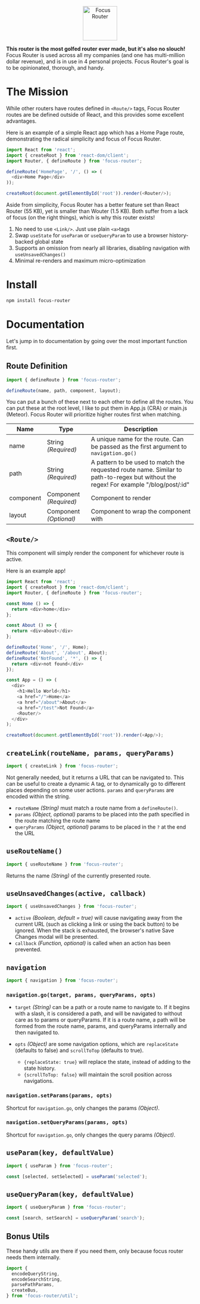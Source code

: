 <center>
<img src="https://jamesloper.com/assets/focus.png" height="92" alt="Focus Router"/>
</center>

**This router is the most golfed router ever made, but it's also no slouch!** Focus Router is used across all my companies (and one has multi-million dollar revenue), and is in use in 4 personal projects. Focus Router's goal is to be opinionated, thorough, and handy. 

# The Mission

While other routers have routes defined in `<Route/>` tags, Focus Router routes are be defined outside of React, and this provides some excellent advantages.

Here is an example of a simple React app which has a Home Page route, demonstrating the radical simplicity and focus of Focus Router.

```javascript
import React from 'react';
import { createRoot } from 'react-dom/client';
import Router, { defineRoute } from 'focus-router';

defineRoute('HomePage', '/', () => (
  <div>Home Page</div>
));

createRoot(document.getElementById('root')).render(<Router/>);
```

Aside from simplicity, Focus Router has a better feature set than React Router (55 KB), yet is smaller than Wouter (1.5 KB). Both suffer from a lack of focus (on the right things), which is why this router exists!

1. No need to use `<Link/>`. Just use plain `<a>`tags
2. Swap `useState` for `useParam` or `useQueryParam` to use a browser history-backed global state
3. Supports an omission from nearly all libraries, disabling navigation with `useUnsavedChanges()`
4. Minimal re-renders and maximum micro-optimization

# Install

```bash
npm install focus-router
```

# Documentation

Let's jump in to documentation by going over the most important function first.

## Route Definition

```javascript
import { defineRoute } from 'focus-router';
```

```javascript
defineRoute(name, path, component, layout);
```

You can put a bunch of these next to each other to define all the routes. You can put these at the root level, I like to put them in App.js (CRA) or main.js (Meteor). Focus Router will prioritize higher routes first when matching.

| Name      | Type                   | Description                                                                                                                          |
|-----------|------------------------|--------------------------------------------------------------------------------------------------------------------------------------|
| name      | String *(Required)*    | A unique name for the route. Can be passed as the first argument to `navigation.go()`                                                |
| path      | String *(Required)*    | A pattern to be used to match the requested route name. Similar to path-to-regex but without the regex! For example "/blog/post/:id" |
| component | Component *(Required)* | Component to render                                                                                                                  |
| layout    | Component *(Optional)* | Component to wrap the component with                                                                                                 |

## `<Route/>`

This component will simply render the component for whichever route is active.

Here is an example app!

```javascript
import React from 'react';
import { createRoot } from 'react-dom/client';
import Router, { defineRoute } from 'focus-router';

const Home () => {
  return <div>home</div>
};

const About () => {
  return <div>about</div>
};

defineRoute('Home', '/', Home);
defineRoute('About', '/about', About);
defineRoute('NotFound', '*', () => {
  return <div>not found</div>
});

const App = () => (
  <div>
    <h1>Hello World</h1>
    <a href="/">Home</a>
    <a href="/about">About</a>
    <a href="/test">Not Found</a>
    <Router/>
  </div>
);

createRoot(document.getElementById('root')).render(<App/>);
```

## `createLink(routeName, params, queryParams)`

``` javascript
import { createLink } from 'focus-router';
```

Not generally needed, but it returns a URL that can be navigated to. This can be useful to create a dynamic A tag, or to dynamically go to different places depending on some user actions. `params` and `queryParams` are encoded within the string.

- `routeName` *(String)* must match a route name from a `defineRoute()`.
- `params` *(Object, optional)* params to be placed into the path specified in the route matching the route name
- `queryParams` *(Object, optional)* params to be placed in the `?` at the end the URL

## `useRouteName()`

``` javascript
import { useRouteName } from 'focus-router';
```

Returns the name *(String)* of the currently presented route.

## `useUnsavedChanges(active, callback)`

``` javascript
import { useUnsavedChanges } from 'focus-router';
```

- `active` *(Boolean, default = true)* will cause navigating away from the current URL (such as clicking a link or using the back button) to be ignored. When the stack is exhausted, the browser's native Save Changes modal will be presented.
- `callback` *(Function, optional)* is called when an action has been prevented.

## `navigation`

``` javascript
import { navigation } from 'focus-router';
```

### `navigation.go(target, params, queryParams, opts)`

- `target` *(String)* can be a path or a route name to navigate to. If it begins with a slash, it is considered a path, and will be navigated to without care as to params or queryParams. If it is a route name, a path will be formed from the route name, params, and queryParams internally and then navigated to.

- `opts` *(Object)* are some navigation options, which are `replaceState` (defaults to false) and `scrollToTop` (defaults to true).

    - `{replaceState: true}` will replace the state, instead of adding to the state history.
    - `{scrollToTop: false}` will maintain the scroll position across navigations.

### `navigation.setParams(params, opts)`

Shortcut for `navigation.go`, only changes the params *(Object)*.

### `navigation.setQueryParams(params, opts)`

Shortcut for `navigation.go`, only changes the query params *(Object)*.

## `useParam(key, defaultValue)`

``` javascript
import { useParam } from 'focus-router';

const [selected, setSelected] = useParam('selected');
```

## `useQueryParam(key, defaultValue)`

``` javascript
import { useQueryParam } from 'focus-router';

const [search, setSearch] = useQueryParam('search');
```

## Bonus Utils

These handy utils are there if you need them, only because focus router needs them internally.

```javascript
import { 
  encodeQueryString, 
  encodeSearchString, 
  parsePathParams, 
  createBus, 
} from 'focus-router/util';
```
